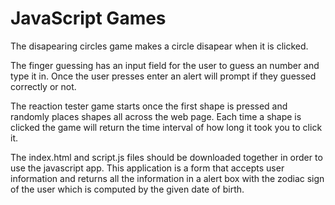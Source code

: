 # JavaScript Games

The disapearing circles game makes a circle disapear when it is clicked.

The finger guessing has an input field for the user to guess an number and type it in. Once the user presses enter an alert will prompt if they guessed correctly or not.

The reaction tester game starts once the first shape is pressed and randomly places shapes all across the web page. Each time a shape is clicked the game will return the time interval of how long it took you to click it.

The index.html and script.js files should be downloaded together in order to use the javascript app. This application is a form that accepts user information and returns all the information in a alert box with the zodiac sign of the user which is computed by the given date of birth.
